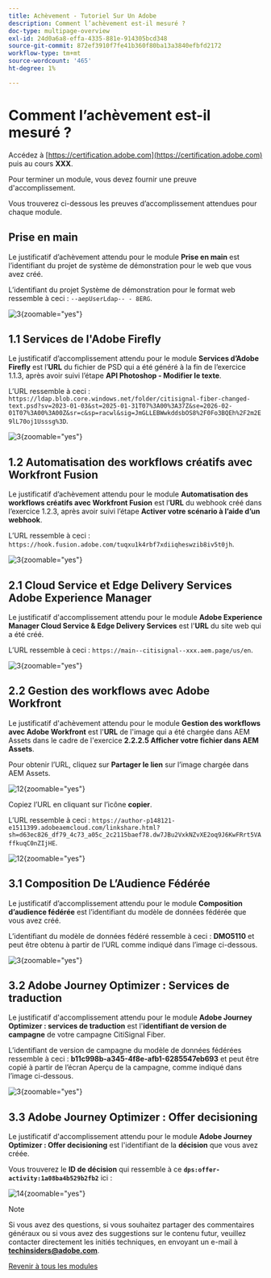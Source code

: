 ```yaml
---
title: Achèvement - Tutoriel Sur Un Adobe
description: Comment l’achèvement est-il mesuré ?
doc-type: multipage-overview
exl-id: 24d0a6a8-effa-4335-881e-914305bcd348
source-git-commit: 872ef3910f7fe41b360f80ba13a3840efbfd2172
workflow-type: tm+mt
source-wordcount: '465'
ht-degree: 1%

---
```


# Comment l’achèvement est-il mesuré ?

Accédez à [https://certification.adobe.com](https://certification.adobe.com) puis au cours **XXX**.

Pour terminer un module, vous devez fournir une preuve d&#39;accomplissement.

Vous trouverez ci-dessous les preuves d’accomplissement attendues pour chaque module.

## Prise en main

Le justificatif d’achèvement attendu pour le module **Prise en main** est l’identifiant du projet de système de démonstration pour le web que vous avez créé.

L’identifiant du projet Système de démonstration pour le format web ressemble à ceci : `--aepUserLdap-- - 8ERG`.

![3](./assets/images/module0dtl.png){zoomable="yes"}


## 1.1 Services de l&#39;Adobe Firefly

Le justificatif d’accomplissement attendu pour le module **Services d’Adobe Firefly** est l’**URL** du fichier de PSD qui a été généré à la fin de l’exercice 1.1.3, après avoir suivi l’étape **API Photoshop - Modifier le texte**.

L’URL ressemble à ceci : `https://ldap.blob.core.windows.net/folder/citisignal-fiber-changed-text.psd?sv=2023-01-03&st=2025-01-31T07%3A00%3A37Z&se=2026-02-01T07%3A00%3A00Z&sr=c&sp=racwl&sig=JmGLLEBWwkddsbOS8%2F0Fo3BQEh%2F2m2E9lL70oj1Usssg%3D`.

![3](./assets/images/ps24.png){zoomable="yes"}

## 1.2 Automatisation des workflows créatifs avec Workfront Fusion

Le justificatif d’achèvement attendu pour le module **Automatisation des workflows créatifs avec Workfront Fusion** est l’**URL** du webhook créé dans l’exercice 1.2.3, après avoir suivi l’étape **Activer votre scénario à l’aide d’un webhook**.

L’URL ressemble à ceci : `https://hook.fusion.adobe.com/tuqxu1k4rbf7xdiiqheswzib8iv5t0jh`.

![3](./assets/images/wff.png){zoomable="yes"}

## 2.1 Cloud Service et Edge Delivery Services Adobe Experience Manager

Le justificatif d&#39;accomplissement attendu pour le module **Adobe Experience Manager Cloud Service &amp; Edge Delivery Services** est l&#39;**URL** du site web qui a été créé.

L’URL ressemble à ceci : `https://main--citisignal--xxx.aem.page/us/en`.

![3](./assets/images/aemcsweb.png){zoomable="yes"}

## 2.2 Gestion des workflows avec Adobe Workfront

Le justificatif d&#39;achèvement attendu pour le module **Gestion des workflows avec Adobe Workfront** est l&#39;**URL** de l&#39;image qui a été chargée dans AEM Assets dans le cadre de l&#39;exercice **2.2.2.5 Afficher votre fichier dans AEM Assets**.

Pour obtenir l’URL, cliquez sur **Partager le lien** sur l’image chargée dans AEM Assets.

![12](./assets/images/wflink1.png){zoomable="yes"}

Copiez l’URL en cliquant sur l’icône **copier**.

L’URL ressemble à ceci : `https://author-p148121-e1511399.adobeaemcloud.com/linkshare.html?sh=d63ec826_df79_4c73_a05c_2c2115baef78.dw7JBu2VxkNZvXE2oq9J6KwFRrt5VAffkuqC0nZIjHE`.

![12](./assets/images/wflink2.png){zoomable="yes"}

## 3.1 Composition De L’Audience Fédérée

Le justificatif d’accomplissement attendu pour le module **Composition d’audience fédérée** est l’identifiant du modèle de données fédérée que vous avez créé.

L’identifiant du modèle de données fédéré ressemble à ceci : **DMO5110** et peut être obtenu à partir de l’URL comme indiqué dans l’image ci-dessous.

![3](./assets/images/completemodule3fac.png){zoomable="yes"}

## 3.2 Adobe Journey Optimizer : Services de traduction

Le justificatif d&#39;accomplissement attendu pour le module **Adobe Journey Optimizer : services de traduction** est l&#39;**identifiant de version de campagne** de votre campagne CitiSignal Fiber.

L’identifiant de version de campagne du modèle de données fédérées ressemble à ceci : **b11c998b-a345-4f8e-afb1-6285547eb693** et peut être copié à partir de l’écran Aperçu de la campagne, comme indiqué dans l’image ci-dessous.

![3](./assets/images/completemodule32ajotransl.png){zoomable="yes"}

## 3.3 Adobe Journey Optimizer : Offer decisioning

Le justificatif d&#39;accomplissement attendu pour le module **Adobe Journey Optimizer : Offer decisioning** est l&#39;identifiant de la **décision** que vous avez créée.

Vous trouverez le **ID de décision** qui ressemble à ce **`dps:offer-activity:1a08ba4b529b2fb2`** ici :

![14](./assets/images/offers.png){zoomable="yes"}

>[!NOTE]
>
>Si vous avez des questions, si vous souhaitez partager des commentaires généraux ou si vous avez des suggestions sur le contenu futur, veuillez contacter directement les initiés techniques, en envoyant un e-mail à **techinsiders@adobe.com**.

[Revenir à tous les modules](./overview.md)
